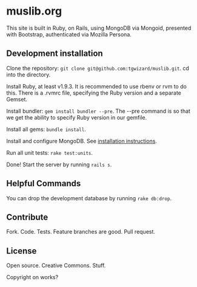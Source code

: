 # muslib.org

This site is built in Ruby, on Rails, using MongoDB via Mongoid, presented with
Bootstrap, authenticated via Mozilla Persona.


## Development installation

Clone the repository: `git clone git@github.com:tgwizard/muslib.git`. cd
into the directory.

Install Ruby, at least v1.9.3. It is recommended to use rbenv or rvm to do
this. There is a .rvmrc file, specifying the Ruby version and a separate
Gemset.

Install bundler: `gem install bundler --pre`. The --pre command is so that we
get the ability to specify Ruby version in our gemfile.

Install all gems: `bundle install`.

Install and configure MongoDB. See [installation
instructions](http://www.mongodb.org/display/DOCS/Quickstart).

Run all unit tests: `rake test:units`.

Done! Start the server by running `rails s`.


## Helpful Commands

You can drop the development database by running `rake db:drop`.


## Contribute

Fork. Code. Tests. Feature branches are good. Pull request.


## License

Open source. Creative Commons. Stuff.

Copyright on works?

